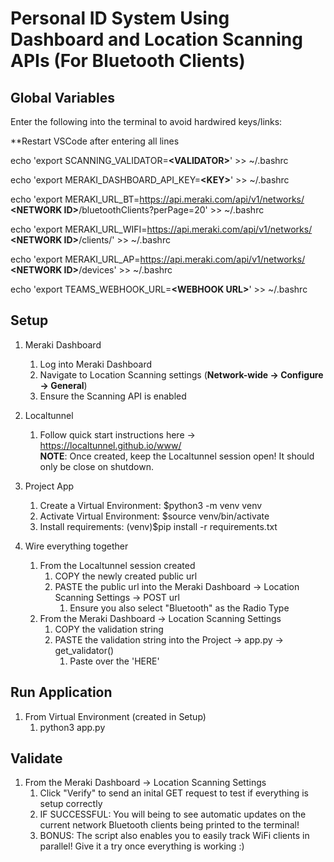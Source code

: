 # Personal ID System Using Dashboard and Location Scanning APIs (For Bluetooth Clients)

## Global Variables
Enter the following into the terminal to avoid hardwired keys/links: 

**Restart VSCode after entering all lines

echo 'export SCANNING_VALIDATOR=**&lt;VALIDATOR&gt;**' >> ~/.bashrc

echo 'export MERAKI_DASHBOARD_API_KEY=**&lt;KEY&gt;**' >> ~/.bashrc

echo 'export MERAKI_URL_BT=https://api.meraki.com/api/v1/networks/ **&lt;NETWORK ID&gt;**/bluetoothClients?perPage=20' >> ~/.bashrc

echo 'export MERAKI_URL_WIFI=https://api.meraki.com/api/v1/networks/ **&lt;NETWORK ID&gt;**/clients/' >> ~/.bashrc

echo 'export MERAKI_URL_AP=https://api.meraki.com/api/v1/networks/ **&lt;NETWORK ID&gt;**/devices' >> ~/.bashrc


echo 'export TEAMS_WEBHOOK_URL=**&lt;WEBHOOK URL&gt;**' >> ~/.bashrc


## Setup
1) Meraki Dashboard
    1) Log into Meraki Dashboard
    2) Navigate to Location Scanning settings (<b>Network-wide -> Configure -> General</b>)
    3) Ensure the Scanning API is enabled
    
2) Localtunnel
    1) Follow quick start instructions here -> https://localtunnel.github.io/www/
    <br><b>NOTE</b>: Once created, keep the Localtunnel session open! It should only be close on shutdown.
    
3) Project App
    1) Create a Virtual Environment: $python3 -m venv venv
    2) Activate Virtual Environment: $source venv/bin/activate
    3) Install requirements: (venv)$pip install -r requirements.txt
    
4) Wire everything together
    1) From the Localtunnel session created
        1) COPY the newly created public url
        2) PASTE the public url into the Meraki Dashboard -> Location Scanning Settings -> POST url
            1) Ensure you also select "Bluetooth" as the Radio Type
    2) From the Meraki Dashboard -> Location Scanning Settings
        1) COPY the validation string
        2) PASTE the validation string into the Project -> app.py -> get_validator()
            1) Paste over the 'HERE'
    
## Run Application
1) From Virtual Environment (created in Setup)
    1) python3 app.py

## Validate
1) From the Meraki Dashboard -> Location Scanning Settings
    1) Click "Verify" to send an inital GET request to test if everything is setup correctly
    2) IF SUCCESSFUL: You will being to see automatic updates on the current network Bluetooth clients being printed
    to the terminal!
    3) BONUS: The script also enables you to easily track WiFi clients in parallel! Give it a try once everything is working :)